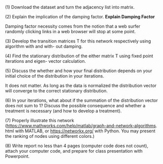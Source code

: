 (1) Download the dataset and turn the adjacency list into matrix.

(2) Explain the implication of the damping factor.
**Explain Damping Factor**

Damping factor necessity comes from the notion that a web 
surfer randomly clicking links in a web browser will stop at some point. 

(3) Develop the transition matrices T for this network respectively using algorithm with and with-
out damping.

(4) Find the stationary distribution of the either matrix T using fixed point iterations and eigen-
vector calculation.

(5) Discuss the whether and how your final distribution depends on your initial choice of the
distribution in your iterations.

It does not matter. As long as the data is normalized the distribution vector will converge to the 
correct stationary distribution.

(6) In your iterations, what about if the summation of the distribution vector does not sum to 1?
Discuss the possible consequence and whether a treatment is necessary (and how to develop a
treatment).

(7) Properly illustrate this network (https://www.mathworks.com/help/matlab/graph-and-network-algorithms.
html with MATLAB, or https://networkx.org/ with Python. You may present the ranking
of nodes using different colors.)

(8) Write report no less than 4 pages (computer code does not count), attach your computer code,
and prepare for class presentation with Powerpoint.

